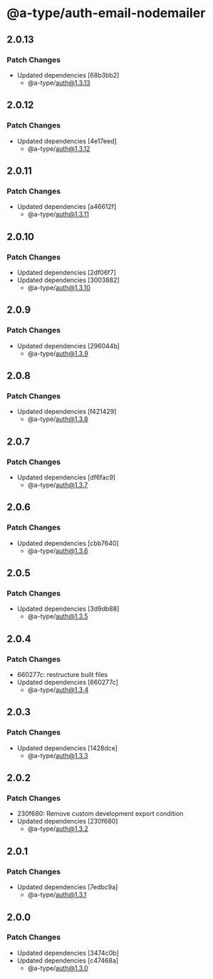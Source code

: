 # @a-type/auth-email-nodemailer

## 2.0.13

### Patch Changes

- Updated dependencies [68b3bb2]
  - @a-type/auth@1.3.13

## 2.0.12

### Patch Changes

- Updated dependencies [4e17eed]
  - @a-type/auth@1.3.12

## 2.0.11

### Patch Changes

- Updated dependencies [a46612f]
  - @a-type/auth@1.3.11

## 2.0.10

### Patch Changes

- Updated dependencies [2df06f7]
- Updated dependencies [3003882]
  - @a-type/auth@1.3.10

## 2.0.9

### Patch Changes

- Updated dependencies [296044b]
  - @a-type/auth@1.3.9

## 2.0.8

### Patch Changes

- Updated dependencies [f421429]
  - @a-type/auth@1.3.8

## 2.0.7

### Patch Changes

- Updated dependencies [df6fac9]
  - @a-type/auth@1.3.7

## 2.0.6

### Patch Changes

- Updated dependencies [cbb7640]
  - @a-type/auth@1.3.6

## 2.0.5

### Patch Changes

- Updated dependencies [3d9db88]
  - @a-type/auth@1.3.5

## 2.0.4

### Patch Changes

- 660277c: restructure built files
- Updated dependencies [660277c]
  - @a-type/auth@1.3.4

## 2.0.3

### Patch Changes

- Updated dependencies [1428dce]
  - @a-type/auth@1.3.3

## 2.0.2

### Patch Changes

- 230f680: Remove custom development export condition
- Updated dependencies [230f680]
  - @a-type/auth@1.3.2

## 2.0.1

### Patch Changes

- Updated dependencies [7edbc9a]
  - @a-type/auth@1.3.1

## 2.0.0

### Patch Changes

- Updated dependencies [3474c0b]
- Updated dependencies [c47468a]
  - @a-type/auth@1.3.0
